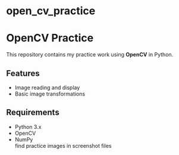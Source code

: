 # open_cv_practice
# OpenCV Practice  

This repository contains my practice work using **OpenCV** in Python.  

## Features  
- Image reading and display  
- Basic image transformations  

## Requirements  
- Python 3.x  
- OpenCV  
- NumPy  
find practice images in screenshot files 
